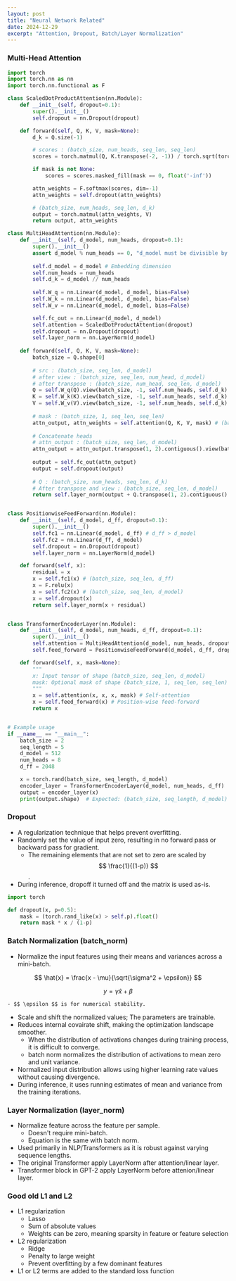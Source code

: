 ```yaml
---
layout: post
title: "Neural Network Related"
date: 2024-12-29
excerpt: "Attention, Dropout, Batch/Layer Normalization"
---
```



### Multi-Head Attention
```python
import torch
import torch.nn as nn
import torch.nn.functional as F

class ScaledDotProductAttention(nn.Module):
    def __init__(self, dropout=0.1):
        super().__init__()
        self.dropout = nn.Dropout(dropout)

    def forward(self, Q, K, V, mask=None):
        d_k = Q.size(-1)

        # scores : (batch_size, num_heads, seq_len, seq_len)
        scores = torch.matmul(Q, K.transpose(-2, -1)) / torch.sqrt(torch.tensor(d_k, dtype=torch.float32)) 

        if mask is not None:
            scores = scores.masked_fill(mask == 0, float('-inf'))

        attn_weights = F.softmax(scores, dim=-1) 
        attn_weights = self.dropout(attn_weights)

        # (batch_size, num_heads, seq_len, d_k)
        output = torch.matmul(attn_weights, V) 
        return output, attn_weights

class MultiHeadAttention(nn.Module):
    def __init__(self, d_model, num_heads, dropout=0.1):
        super().__init__()
        assert d_model % num_heads == 0, "d_model must be divisible by num_heads"
        
        self.d_model = d_model # Embedding dimension
        self.num_heads = num_heads
        self.d_k = d_model // num_heads 
        
        self.W_q = nn.Linear(d_model, d_model, bias=False)
        self.W_k = nn.Linear(d_model, d_model, bias=False)
        self.W_v = nn.Linear(d_model, d_model, bias=False)

        self.fc_out = nn.Linear(d_model, d_model)
        self.attention = ScaledDotProductAttention(dropout)
        self.dropout = nn.Dropout(dropout)
        self.layer_norm = nn.LayerNorm(d_model)
        
    def forward(self, Q, K, V, mask=None):
        batch_size = Q.shape[0]
        
        # src : (batch_size, seq_len, d_model)
        # after view : (batch_size, seq_len, num_head, d_model)
        # after transpose : (batch_size, num_head, seq_len, d_model)
        Q = self.W_q(Q).view(batch_size, -1, self.num_heads, self.d_k).transpose(1, 2)
        K = self.W_k(K).view(batch_size, -1, self.num_heads, self.d_k).transpose(1, 2)
        V = self.W_v(V).view(batch_size, -1, self.num_heads, self.d_k).transpose(1, 2)
        
        # mask : (batch_size, 1, seq_len, seq_len)
        attn_output, attn_weights = self.attention(Q, K, V, mask) # (batch_size, num_heads, seq_len, d_k)
        
        # Concatenate heads
        # attn_output : (batch_size, seq_len, d_model)
        attn_output = attn_output.transpose(1, 2).contiguous().view(batch_size, -1, self.d_model)
        
        output = self.fc_out(attn_output)
        output = self.dropout(output)
        
        # Q : (batch_size, num_heads, seq_len, d_k)
        # After transpose and view : (batch_size, seq_len, d_model)
        return self.layer_norm(output + Q.transpose(1, 2).contiguous().view(batch_size, -1, self.d_model))


class PositionwiseFeedForward(nn.Module):
    def __init__(self, d_model, d_ff, dropout=0.1):
        super().__init__()
        self.fc1 = nn.Linear(d_model, d_ff) # d_ff > d_model
        self.fc2 = nn.Linear(d_ff, d_model)
        self.dropout = nn.Dropout(dropout)
        self.layer_norm = nn.LayerNorm(d_model)

    def forward(self, x):
        residual = x
        x = self.fc1(x) # (batch_size, seq_len, d_ff)
        x = F.relu(x)
        x = self.fc2(x) # (batch_size, seq_len, d_model)
        x = self.dropout(x)
        return self.layer_norm(x + residual)


class TransformerEncoderLayer(nn.Module):
    def __init__(self, d_model, num_heads, d_ff, dropout=0.1):
        super().__init__()
        self.attention = MultiHeadAttention(d_model, num_heads, dropout)
        self.feed_forward = PositionwiseFeedForward(d_model, d_ff, dropout)

    def forward(self, x, mask=None):
        """
        x: Input tensor of shape (batch_size, seq_len, d_model)
        mask: Optional mask of shape (batch_size, 1, seq_len, seq_len)
        """
        x = self.attention(x, x, x, mask) # Self-attention
        x = self.feed_forward(x) # Position-wise feed-forward
        return x


# Example usage
if __name__ == "__main__":
    batch_size = 2
    seq_length = 5
    d_model = 512
    num_heads = 8
    d_ff = 2048

    x = torch.rand(batch_size, seq_length, d_model)
    encoder_layer = TransformerEncoderLayer(d_model, num_heads, d_ff)
    output = encoder_layer(x)
    print(output.shape)  # Expected: (batch_size, seq_length, d_model)
```
  
  
### Dropout
- A regularization technique that helps prevent overfitting.
- Randomly set the value of input zero, resulting in no forward pass or backward pass for gradient.
    - The remaining elements that are not set to zero are scaled by $$ \frac{1}{(1-p)} $$.
- During inference, dropoff it turned off and the matrix is used as-is.

```python
import torch

def dropout(x, p=0.5):
    mask = (torch.rand_like(x) > self.p).float()
    return mask * x / (1-p)
```
  
  
### Batch Normalization (batch_norm)
- Normalize the input features using their means and variances across a mini-batch.  
  
$$ \hat{x} = \frac{x - \mu}{\sqrt{\sigma^2 + \epsilon}} $$  
      
$$ y = \gamma \hat{x} + \beta $$  
      
    - $$ \epsilon $$ is for numerical stability.
- Scale and shift the normalized values; The parameters are trainable.
- Reduces internal covairate shift, making the optimization landscape smoother.
    - When the distribution of activations changes during training process, it is difficult to converge.
    - batch norm normalizes the distribution of activations to mean zero and unit variance. 
- Normalized input distribution allows using higher learning rate values without causing divergence.
- During inference, it uses running estimates of mean and variance from the training iterations.
  
  
### Layer Normalization (layer_norm)
- Normalize feature across the feature per sample.
    - Doesn't require mini-batch.
    - Equation is the same with batch norm.
- Used primarily in NLP/Transformers as it is robust against varying sequence lengths.
- The original Transformer apply LayerNorm after attention/linear layer.
- Transformer block in GPT-2 apply LayerNorm before attenion/linear layer.
  
  
### Good old L1 and L2
- L1 regularization
    - Lasso
    - Sum of absolute values
    - Weights can be zero, meaning sparsity in feature or feature selection
- L2 regularization
    - Ridge
    - Penalty to large weight
    - Prevent overfitting by a few dominant features
- L1 or L2 terms are added to the standard loss function


